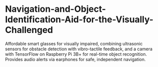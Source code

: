 # Navigation-and-Object-Identification-Aid-for-the-Visually-Challenged
Affordable smart glasses for visually impaired, combining ultrasonic sensors for obstacle detection with vibro-tactile feedback, and a camera with TensorFlow on Raspberry Pi 3B+ for real-time object recognition. Provides audio alerts via earphones for safe, independent navigation.

